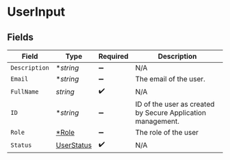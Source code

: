# UserInput


## Fields

| Field                                                       | Type                                                        | Required                                                    | Description                                                 |
| ----------------------------------------------------------- | ----------------------------------------------------------- | ----------------------------------------------------------- | ----------------------------------------------------------- |
| `Description`                                               | **string*                                                   | :heavy_minus_sign:                                          | N/A                                                         |
| `Email`                                                     | **string*                                                   | :heavy_minus_sign:                                          | The email of the user.                                      |
| `FullName`                                                  | *string*                                                    | :heavy_check_mark:                                          | N/A                                                         |
| `ID`                                                        | **string*                                                   | :heavy_minus_sign:                                          | ID of the user as created by Secure Application management. |
| `Role`                                                      | [*Role](../../models/shared/role.md)                        | :heavy_minus_sign:                                          | The role of the user                                        |
| `Status`                                                    | [UserStatus](../../models/shared/userstatus.md)             | :heavy_check_mark:                                          | N/A                                                         |
